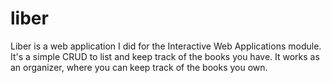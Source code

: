 # liber
Liber is a web application I did for the Interactive Web Applications module. It's a simple CRUD to list and keep track of the books you have. It works as an organizer, where you can keep track of the books you own.
